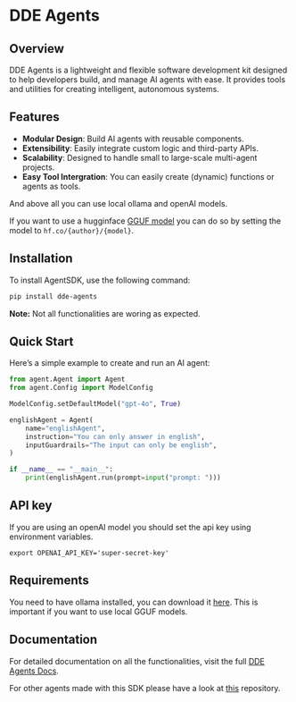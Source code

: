 # DDE Agents

## Overview
DDE Agents is a lightweight and flexible software development kit designed to help developers build, and manage AI agents with ease. It provides tools and utilities for creating intelligent, autonomous systems.

## Features
- **Modular Design**: Build AI agents with reusable components.
- **Extensibility**: Easily integrate custom logic and third-party APIs.
- **Scalability**: Designed to handle small to large-scale multi-agent projects.
- **Easy Tool Intergration**: You can easily create (dynamic) functions or agents as tools.

And above all you can use local ollama and openAI models.

If you want to use a hugginface [GGUF model](https://huggingface.co/docs/hub/gguf) you can do so by setting the model to ```hf.co/{author}/{model}```.

## Installation
To install AgentSDK, use the following command:
```bash
pip install dde-agents
```

**Note:** Not all functionalities are woring as expected. 

## Quick Start
Here’s a simple example to create and run an AI agent:

```python
from agent.Agent import Agent
from agent.Config import ModelConfig

ModelConfig.setDefaultModel("gpt-4o", True)

englishAgent = Agent(
    name="englishAgent",
    instruction="You can only answer in english",
    inputGuardrails="The input can only be english",
)

if __name__ == "__main__":
    print(englishAgent.run(prompt=input("prompt: ")))
```

## API key

If you are using an openAI model you should set the api key using environment variables.

``` shell
export OPENAI_API_KEY='super-secret-key'
```

## Requirements

You need to have ollama installed, you can download it [here](https://ollama.com/).
This is important if you want to use local GGUF models.


## Documentation
For detailed documentation on all the functionalities, visit the full [DDE Agents Docs](./documentation/documentation.md).

For other agents made with this SDK please have a look at [this](https://github.com/DDE-64-bit/AI-agents) repository.
